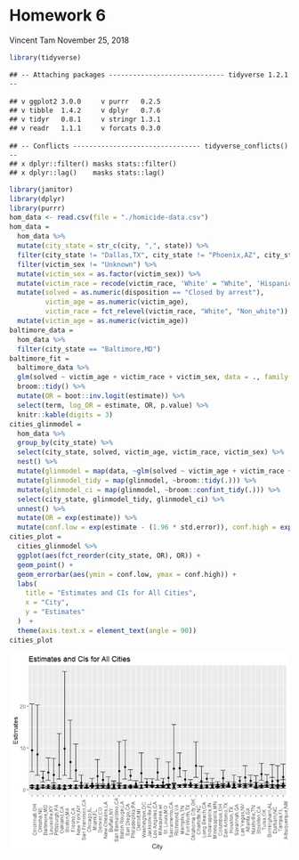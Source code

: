 Homework 6
================
Vincent Tam
November 25, 2018

``` r
library(tidyverse)
```

    ## -- Attaching packages ----------------------------- tidyverse 1.2.1 --

    ## v ggplot2 3.0.0     v purrr   0.2.5
    ## v tibble  1.4.2     v dplyr   0.7.6
    ## v tidyr   0.8.1     v stringr 1.3.1
    ## v readr   1.1.1     v forcats 0.3.0

    ## -- Conflicts -------------------------------- tidyverse_conflicts() --
    ## x dplyr::filter() masks stats::filter()
    ## x dplyr::lag()    masks stats::lag()

``` r
library(janitor)
library(dplyr)
library(purrr)
hom_data <- read.csv(file = "./homicide-data.csv") 
hom_data = 
  hom_data %>%
  mutate(city_state = str_c(city, ",", state)) %>%
  filter(city_state != "Dallas,TX", city_state != "Phoenix,AZ", city_state != "Kansas City,MO", city_state != "Tulsa,AL") %>% 
  filter(victim_sex != "Unknown") %>%
  mutate(victim_sex = as.factor(victim_sex)) %>%
  mutate(victim_race = recode(victim_race, 'White' = "White", 'Hispanic' = "Non_white", 'Other' = "Non_white", 'Black' = "Non_white", 'Asian' = "Non_white", 'Unknown' = "Non_white")) %>% 
  mutate(solved = as.numeric(disposition == "Closed by arrest"),
         victim_age = as.numeric(victim_age),
         victim_race = fct_relevel(victim_race, "White", "Non_white")) %>% 
  mutate(victim_age = as.numeric(victim_age)) 
baltimore_data = 
  hom_data %>%
  filter(city_state == "Baltimore,MD")
baltimore_fit = 
  baltimore_data %>% 
  glm(solved ~ victim_age + victim_race + victim_sex, data = ., family = binomial()) %>% 
  broom::tidy() %>% 
  mutate(OR = boot::inv.logit(estimate)) %>%
  select(term, log_OR = estimate, OR, p.value) %>% 
  knitr::kable(digits = 3)
cities_glinmodel = 
  hom_data %>% 
  group_by(city_state) %>%
  select(city_state, solved, victim_age, victim_race, victim_sex) %>%
  nest() %>% 
  mutate(glinmodel = map(data, ~glm(solved ~ victim_age + victim_race + victim_sex, data = ., family = binomial()))) %>%
  mutate(glinmodel_tidy = map(glinmodel, ~broom::tidy(.))) %>%
  mutate(glinmodel_ci = map(glinmodel, ~broom::confint_tidy(.))) %>%
  select(city_state, glinmodel_tidy, glinmodel_ci) %>% 
  unnest() %>% 
  mutate(OR = exp(estimate)) %>%
  mutate(conf.low = exp(estimate - (1.96 * std.error)), conf.high = exp(estimate + (1.96 * std.error))) 
cities_plot =
  cities_glinmodel %>% 
  ggplot(aes(fct_reorder(city_state, OR), OR)) +
  geom_point() +
  geom_errorbar(aes(ymin = conf.low, ymax = conf.high)) +
  labs(
    title = "Estimates and CIs for All Cities",
    x = "City",
    y = "Estimates"
  )  +
  theme(axis.text.x = element_text(angle = 90))
cities_plot
```

![](hw6_files/figure-markdown_github/setup-1.png)
